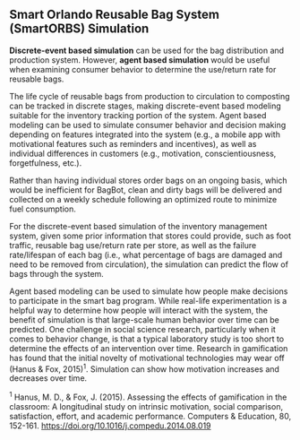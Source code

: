## Smart Orlando Reusable Bag System (SmartORBS) Simulation

**Discrete-event based simulation** can be used for the bag distribution and production system. However, **agent based simulation** would be useful when examining consumer behavior to determine the use/return rate for reusable bags.

The life cycle of reusable bags from production to circulation to composting can be tracked in discrete stages, making discrete-event based modeling suitable for the inventory tracking portion of the system. Agent based modeling can be used to simulate consumer behavior and decision making depending on features integrated into the system (e.g., a mobile app with motivational features such as reminders and incentives), as well as individual differences in customers (e.g., motivation, conscientiousness, forgetfulness, etc.).

Rather than having individual stores order bags on an ongoing basis, which would be inefficient for BagBot, clean and dirty bags will be delivered and collected on a weekly schedule following an optimized route to minimize fuel consumption.

For the discrete-event based simulation of the inventory management system, given some prior information that stores could provide, such as foot traffic, reusable bag use/return rate per store, as well as the failure rate/lifespan of each bag (i.e., what percentage of bags are damaged and need to be removed from circulation), the simulation can predict the flow of bags through the system.

Agent based modeling can be used to simulate how people make decisions to participate in the smart bag program. While real-life experimentation is a helpful way to determine how people will interact with the system, the benefit of simulation is that large-scale human behavior over time can be predicted. One challenge in social science research, particularly when it comes to behavior change, is that a typical laboratory study is too short to determine the effects of an intervention over time. Research in gamification has found that the initial novelty of motivational technologies may wear off (Hanus & Fox, 2015)<sup>1</sup>. Simulation can show how motivation increases and decreases over time.


<sup>1</sup> Hanus, M. D., & Fox, J. (2015). Assessing the effects of gamification in the classroom: A longitudinal study on intrinsic motivation, social comparison, satisfaction, effort, and academic performance. Computers & Education, 80, 152-161. https://doi.org/10.1016/j.compedu.2014.08.019
